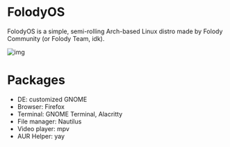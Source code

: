 # FolodyOS
FolodyOS is a simple, semi-rolling Arch-based Linux distro made by Folody Community (or Folody Team, idk).

![img](https://i.imgur.com/LRxYXoc.png)

# Packages
- DE: customized GNOME
- Browser: Firefox
- Terminal: GNOME Terminal, Alacritty
- File manager: Nautilus
- Video player: mpv
- AUR Helper: yay
  
